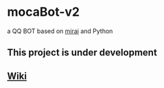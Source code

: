 # mocaBot-v2
 a QQ BOT based on [mirai](https://github.com/mamoe/mirai) and Python

## This project is under development 

## [Wiki](https://wiki.bang-dream.tech/)

